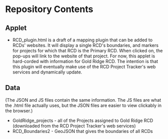 # Repository Contents 

## Applet
- RCD_plugin.html is a draft of a mapping plugin that can be added to RCDs' websites. It will display a single RCD's boundaries, and markers for projects for which that RCD is the Primary RCD. When clicked on, the pop-ups will link to the website of that project. For now, this applet is hard-corded with information for Gold Ridge RCD. The intention is that this plugin will eventually make use of the RCD Project Tracker's web services and dynamically update. 

## Data 
(The JSON and JS files contain the same information. The JS files are what the .html file actually uses, but the JSON files are easier to view clickably in the browser.)
- GoldRidge_projects - all of the Projects assigned to Gold Ridge RCD (downloaded from the RCD Project Tracker's web services)
- RCD_Boundaries2 - GeoJSON that gives the boundaries of all RCDs
